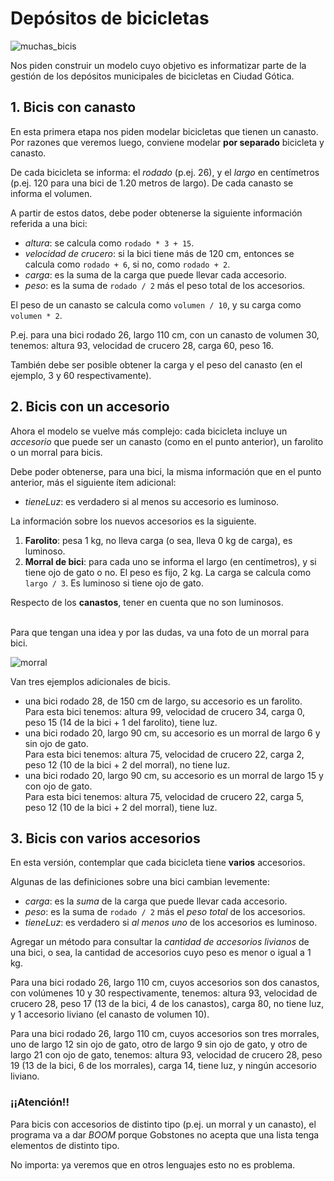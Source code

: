 # Depósitos de bicicletas

![muchas_bicis](muchasbicis.jpg "Buscá tu bici si te animás")

Nos piden construir un modelo cuyo objetivo es informatizar parte de la gestión de los depósitos municipales de bicicletas en Ciudad Gótica.


## 1. Bicis con canasto
En esta primera etapa nos piden modelar bicicletas que tienen un canasto. Por razones que veremos luego, conviene modelar __por separado__ bicicleta y canasto.

De cada bicicleta se informa: el _rodado_ (p.ej. 26), y el _largo_ en centímetros (p.ej. 120 para una bici de 1.20 metros de largo).
De cada canasto se informa el volumen. 

A partir de estos datos, debe poder obtenerse la siguiente información referida a una bici:
- _altura_: se calcula como `rodado * 3 + 15`.
- _velocidad de crucero_: si la bici tiene más de 120 cm, entonces se calcula como `rodado + 6`, si no, como `rodado + 2`.
- _carga_: es la suma de la carga que puede llevar cada accesorio.
- _peso_: es la suma de `rodado / 2` más el peso total de los accesorios.

El peso de un canasto se calcula como `volumen / 10`, y su carga como `volumen * 2`.

P.ej. para una bici rodado 26, largo 110 cm, con un canasto de volumen 30, tenemos: altura 93, velocidad de crucero 28, carga 60, peso 16.

También debe ser posible obtener la carga y el peso del canasto (en el ejemplo, 3 y 60 respectivamente).


## 2. Bicis con un accesorio
Ahora el modelo se vuelve más complejo: cada bicicleta incluye un _accesorio_ que puede ser un canasto (como en el punto anterior), un farolito o un morral para bicis.

Debe poder obtenerse, para una bici, la misma información que en el punto anterior, más el siguiente ítem adicional:
- _tieneLuz_: es verdadero si al menos su accesorio es luminoso.

La información sobre los nuevos accesorios es la siguiente.

1. **Farolito**: pesa 1 kg, no lleva carga (o sea, lleva 0 kg de carga), es luminoso.
1. **Morral de bici**: para cada uno se informa el largo (en centímetros), y si tiene ojo de gato o no. El peso es fijo, 2 kg. La carga se calcula como `largo / 3`. Es luminoso si tiene ojo de gato.

Respecto de los **canastos**, tener en cuenta que no son luminosos.

<br>
Para que tengan una idea y por las dudas, va una foto de un morral para bici.

![morral](morral_bici.jpg "Esto es un morral para bici")

Van tres ejemplos adicionales de bicis.
* una bici rodado 28, de 150 cm de largo, su accesorio es un farolito.  
Para esta bici tenemos: altura 99, velocidad de crucero 34, carga 0, peso 15 (14 de la bici + 1 del farolito), tiene luz.
* una bici rodado 20, largo 90 cm, su accesorio es un morral de largo 6 y sin ojo de gato.  
Para esta bici tenemos: altura 75, velocidad de crucero 22, carga 2, peso 12 (10 de la bici + 2 del morral), no tiene luz.
* una bici rodado 20, largo 90 cm, su accesorio es un morral de largo 15 y con ojo de gato.  
Para esta bici tenemos: altura 75, velocidad de crucero 22, carga 5, peso 12 (10 de la bici + 2 del morral), tiene luz.


## 3. Bicis con varios accesorios
En esta versión, contemplar que cada bicicleta tiene **varios** accesorios. 

Algunas de las definiciones sobre una bici cambian levemente:
- _carga_: es la _suma_ de la carga que puede llevar cada accesorio.
- _peso_: es la suma de `rodado / 2` más el _peso total_ de los accesorios.
- _tieneLuz_: es verdadero si _al menos uno_ de los accesorios es luminoso.

Agregar un método para consultar la _cantidad de accesorios livianos_ de una bici, o sea, la cantidad de accesorios cuyo peso es menor o igual a 1 kg.

Para una bici rodado 26, largo 110 cm, cuyos accesorios son dos canastos, con volúmenes 10 y 30 respectivamente, tenemos: 
altura 93, velocidad de crucero 28, peso 17 (13 de la bici, 4 de los canastos), carga 80, no tiene luz, y 1 accesorio liviano (el canasto de volumen 10).

Para una bici rodado 26, largo 110 cm, cuyos accesorios son tres morrales, uno de largo 12 sin ojo de gato, otro de largo 9 sin ojo de gato, y otro de largo 21 con ojo de gato, tenemos: 
altura 93, velocidad de crucero 28, peso 19 (13 de la bici, 6 de los morrales), carga 14, tiene luz, y ningún accesorio liviano.

### ¡¡Atención!!
Para bicis con accesorios de distinto tipo (p.ej. un morral y un canasto), el programa va a dar _BOOM_ porque Gobstones no acepta que una lista tenga elementos de distinto tipo. 

No importa: ya veremos que en otros lenguajes esto no es problema.

<br/>

























